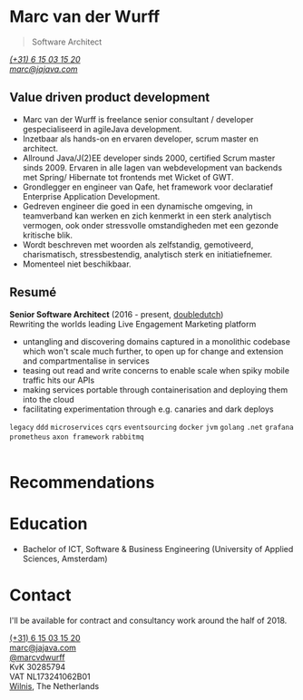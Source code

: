 # Marc van der Wurff

> Software Architect

_[(+31) 6 15 03 15 20](tel:+31615031520)_<br/>
_[marc@jajava.com](mailto:marc@jajava.com)_<br/>

## Value driven product development
* Marc van der Wurff is freelance senior consultant / developer gespecialiseerd in agileJava development.
* Inzetbaar als hands-on en ervaren developer, scrum master en architect.
* Allround Java/J(2)EE developer sinds 2000, certified Scrum master sinds 2009. Ervaren in alle lagen van webdevelopment van backends met Spring/ Hibernate tot frontends met Wicket of GWT.
* Grondlegger en engineer van Qafe, het framework voor declaratief Enterprise Application Development.
* Gedreven engineer die goed in een dynamische omgeving, in teamverband kan werken en zich kenmerkt in een sterk analytisch vermogen, ook onder stressvolle omstandigheden met een gezonde kritische blik.
* Wordt beschreven met woorden als zelfstandig, gemotiveerd, charismatisch, stressbestendig, analytisch sterk en initiatiefnemer.
* Momenteel niet beschikbaar.

## Resumé
**Senior Software Architect** (2016 - present, [doubledutch](www.doubledutch.me))<br/>
Rewriting the worlds leading Live Engagement Marketing platform<br/>
* untangling and discovering domains captured in a monolithic codebase which won't scale much further, to open up for change and extension and compartmentalise in services
* teasing out read and write concerns to enable scale when spiky mobile traffic hits our APIs
* making services portable through containerisation and deploying them into the cloud
* facilitating experimentation through e.g. canaries and dark deploys

`legacy` `ddd` `microservices` `cqrs` `eventsourcing` `docker` `jvm` `golang` `.net` `grafana` `prometheus` `axon framework` `rabbitmq`<br/>
<br/>

# Recommendations

# Education
* Bachelor of ICT, Software & Business Engineering (University of Applied Sciences, Amsterdam)

# Contact
I'll be available for contract and consultancy work around the half of 2018.

[(+31) 6 15 03 15 20](tel:+31615031520)<br/>
[marc@jajava.com](mailto:marc@jajava.com)<br/>
[@marcvdwurff](https://twitter.com/marcvdwurff)<br/>
KvK 30285794<br/>
VAT NL173241062B01<br/>
[Wilnis](https://www.google.nl/maps/place/Wilnis), The Netherlands<br/>
<br/>
